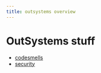 ```yaml
---
title: outsystems overview
---
```

# OutSystems stuff

* [codesmells](codesmells.md)
* [security](/security/index.md)